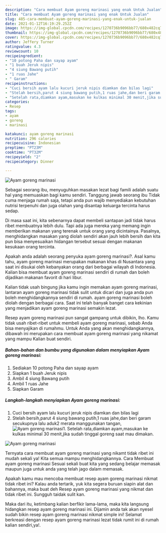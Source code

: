 ```yaml
---
description: "Cara membuat Ayam goreng marinasi yang enak Untuk Jualan"
title: "Cara membuat Ayam goreng marinasi yang enak Untuk Jualan"
slug: 485-cara-membuat-ayam-goreng-marinasi-yang-enak-untuk-jualan
date: 2021-01-12T16:19:29.252Z
image: https://img-global.cpcdn.com/recipes/1270736b9096bb77/680x482cq70/ayam-goreng-marinasi-foto-resep-utama.jpg
thumbnail: https://img-global.cpcdn.com/recipes/1270736b9096bb77/680x482cq70/ayam-goreng-marinasi-foto-resep-utama.jpg
cover: https://img-global.cpcdn.com/recipes/1270736b9096bb77/680x482cq70/ayam-goreng-marinasi-foto-resep-utama.jpg
author: Jeffery Turner
ratingvalue: 4.3
reviewcount: 10
recipeingredient:
- "10 potong Paha dan sayap ayam"
- "1 buah Jeruk nipis"
- "4 siung Bawang putih"
- "1 ruas Jahe"
- " Garam"
recipeinstructions:
- "Cuci bersih ayam lalu kucuri jeruk nipis diamkan dan bilas lagi"
- "Stelah bersih,parut 4 siung bawang putih,1 ruas jahe,dan beri garam secukupnya lalu aduk2 merata manggunakan tangan,"
- "Setelah rata,diamkan ayam,masukan ke kulkas minimal 30 menit,jika sudah tinggal goreng saat mau dimakan."
categories:
- Resep
tags:
- ayam
- goreng
- marinasi

katakunci: ayam goreng marinasi 
nutrition: 296 calories
recipecuisine: Indonesian
preptime: "PT23M"
cooktime: "PT32M"
recipeyield: "2"
recipecategory: Dinner

---
```



![Ayam goreng marinasi](https://img-global.cpcdn.com/recipes/1270736b9096bb77/680x482cq70/ayam-goreng-marinasi-foto-resep-utama.jpg)

Sebagai seorang ibu, menyuguhkan masakan lezat bagi famili adalah suatu hal yang memuaskan bagi kamu sendiri. Tanggung jawab seorang ibu Tidak cuma menjaga rumah saja, tetapi anda pun wajib menyediakan kebutuhan nutrisi terpenuhi dan juga olahan yang disantap keluarga tercinta harus sedap.

Di masa  saat ini, kita sebenarnya dapat membeli santapan jadi tidak harus ribet membuatnya lebih dulu. Tapi ada juga mereka yang memang ingin memberikan makanan yang terenak untuk orang yang dicintainya. Pasalnya, menghidangkan masakan yang diolah sendiri akan jauh lebih bersih dan kita pun bisa menyesuaikan hidangan tersebut sesuai dengan makanan kesukaan orang tercinta. 



Apakah anda adalah seorang penyuka ayam goreng marinasi?. Asal kamu tahu, ayam goreng marinasi merupakan makanan khas di Nusantara yang saat ini disukai oleh kebanyakan orang dari berbagai wilayah di Indonesia. Kalian bisa membuat ayam goreng marinasi sendiri di rumah dan boleh dijadikan makanan favorit di hari libur.

Kalian tidak usah bingung jika kamu ingin memakan ayam goreng marinasi, lantaran ayam goreng marinasi tidak sulit untuk dicari dan juga anda pun boleh menghidangkannya sendiri di rumah. ayam goreng marinasi boleh diolah dengan berbagai cara. Saat ini telah banyak banget cara kekinian yang menjadikan ayam goreng marinasi semakin lezat.

Resep ayam goreng marinasi pun sangat gampang untuk dibikin, lho. Kamu tidak usah ribet-ribet untuk membeli ayam goreng marinasi, sebab Anda bisa menyajikan di rumahmu. Untuk Anda yang akan menghidangkannya, dibawah ini merupakan cara membuat ayam goreng marinasi yang nikamat yang mampu Kalian buat sendiri.

<!--inarticleads1-->

##### Bahan-bahan dan bumbu yang digunakan dalam menyiapkan Ayam goreng marinasi:

1. Sediakan 10 potong Paha dan sayap ayam
1. Siapkan 1 buah Jeruk nipis
1. Ambil 4 siung Bawang putih
1. Ambil 1 ruas Jahe
1. Siapkan  Garam




<!--inarticleads2-->

##### Langkah-langkah menyiapkan Ayam goreng marinasi:

1. Cuci bersih ayam lalu kucuri jeruk nipis diamkan dan bilas lagi
1. Stelah bersih,parut 4 siung bawang putih,1 ruas jahe,dan beri garam secukupnya lalu aduk2 merata manggunakan tangan,
<img src="https://img-global.cpcdn.com/steps/316fcdde242a5e79/160x128cq70/ayam-goreng-marinasi-langkah-memasak-2-foto.jpg" alt="Ayam goreng marinasi">1. Setelah rata,diamkan ayam,masukan ke kulkas minimal 30 menit,jika sudah tinggal goreng saat mau dimakan.
<img src="https://img-global.cpcdn.com/steps/179395c79465e47c/160x128cq70/ayam-goreng-marinasi-langkah-memasak-3-foto.jpg" alt="Ayam goreng marinasi">



Ternyata cara membuat ayam goreng marinasi yang nikamt tidak ribet ini mudah sekali ya! Kita semua mampu menghidangkannya. Cara Membuat ayam goreng marinasi Sesuai sekali buat kita yang sedang belajar memasak maupun juga untuk anda yang telah jago dalam memasak.

Apakah kamu mau mencoba membuat resep ayam goreng marinasi nikmat tidak ribet ini? Kalau anda tertarik, yuk kita segera buruan siapin alat dan bahannya, maka buat deh Resep ayam goreng marinasi yang nikmat dan tidak ribet ini. Sungguh taidak sulit kan. 

Maka dari itu, ketimbang kalian berfikir lama-lama, maka kita langsung hidangkan resep ayam goreng marinasi ini. Dijamin anda tak akan nyesel sudah bikin resep ayam goreng marinasi nikmat simple ini! Selamat berkreasi dengan resep ayam goreng marinasi lezat tidak rumit ini di rumah kalian sendiri,ya!.

